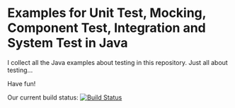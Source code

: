 Examples for Unit Test, Mocking, Component Test, Integration and System Test in Java
====================================================================================

I collect all the Java examples about testing in this repository. Just all about testing...

Have fun!

Our current build status: [![Build Status](https://travis-ci.org/lofidewanto/unit-test.svg?branch=master)](https://travis-ci.org/lofidewanto/unit-test)
